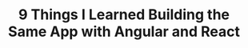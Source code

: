 ---
layout: externalpost
title: "9 Things I Learned Building the Same App with Angular and React"
redirect_url: https://www.telerik.com/blogs/9-things-i-learned-building-same-app-angular-and-react
publication_name: "Telerik Blog"
publication_url: "https://www.telerik.com/blogs"
---